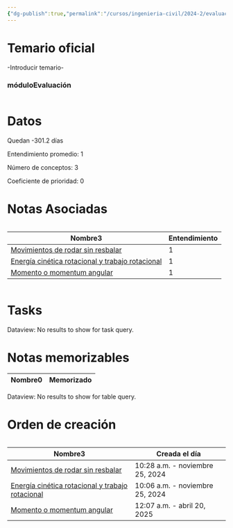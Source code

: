 ```yaml
---
{"dg-publish":true,"permalink":"/cursos/ingenieria-civil/2024-2/evaluaciones/dinamica/i2-fis-1514/","tags":["evaluación"]}
---
```


# Temario oficial
-Introducir temario-
<h3><span>móduloEvaluación</span></h3><p><span><div class="block-language-dataviewjs node-insert-event" style="overflow-x: auto;"><h1 dir="auto"><span>Datos</span></h1><p dir="auto"><span>Quedan -301.2 días</span></p><p dir="auto"><span>Entendimiento promedio: 1</span></p><p dir="auto"><span>Número de conceptos: 3</span></p><p dir="auto"><span>Coeficiente de prioridad: 0</span></p><h1 dir="auto"><span>Notas Asociadas</span></h1><div dir="auto" style="overflow-x: auto;"><table class="dataview table-view-table"><thead class="table-view-thead"><tr class="table-view-tr-header"><th class="table-view-th" dir="auto"><span>Nombre</span><span class="dataview small-text">3</span></th><th class="table-view-th" dir="auto"><span>Entendimiento</span></th></tr></thead><tbody class="table-view-tbody"><tr><td dir="auto"><span><a data-tooltip-position="top" aria-label="Cursos/Ingeniería Civil/2024-2/Dinámica - FIS1514/4 Dinámica de cuerpos rígidos en el plano/4.4 Movimiento de rotación y traslación/Movimientos de rodar sin resbalar.md" data-href="Cursos/Ingeniería Civil/2024-2/Dinámica - FIS1514/4 Dinámica de cuerpos rígidos en el plano/4.4 Movimiento de rotación y traslación/Movimientos de rodar sin resbalar.md" href="Cursos/Ingeniería Civil/2024-2/Dinámica - FIS1514/4 Dinámica de cuerpos rígidos en el plano/4.4 Movimiento de rotación y traslación/Movimientos de rodar sin resbalar.md" class="original-internal-link" target="_blank" rel="noopener nofollow" style="display: none;">Movimientos de rodar sin resbalar</a><a data-tooltip-position="top" aria-label="Cursos/Ingeniería Civil/2024-2/Dinámica - FIS1514/4 Dinámica de cuerpos rígidos en el plano/4.4 Movimiento de rotación y traslación/Movimientos de rodar sin resbalar.md" data-href="Cursos/Ingeniería Civil/2024-2/Dinámica - FIS1514/4 Dinámica de cuerpos rígidos en el plano/4.4 Movimiento de rotación y traslación/Movimientos de rodar sin resbalar.md" href="Cursos/Ingeniería Civil/2024-2/Dinámica - FIS1514/4 Dinámica de cuerpos rígidos en el plano/4.4 Movimiento de rotación y traslación/Movimientos de rodar sin resbalar.md" class="internal-link mathLink-internal-link" target="_blank" rel="noopener nofollow">Movimientos de rodar sin resbalar</a></span></td><td dir="auto"><span>1</span></td></tr><tr><td dir="auto"><span><a data-tooltip-position="top" aria-label="Cursos/Ingeniería Civil/2024-2/Dinámica - FIS1514/4 Dinámica de cuerpos rígidos en el plano/4.6 Principio de trabajo-energía para cuerpos rígidos/Energía cinética rotacional y trabajo rotacional.md" data-href="Cursos/Ingeniería Civil/2024-2/Dinámica - FIS1514/4 Dinámica de cuerpos rígidos en el plano/4.6 Principio de trabajo-energía para cuerpos rígidos/Energía cinética rotacional y trabajo rotacional.md" href="Cursos/Ingeniería Civil/2024-2/Dinámica - FIS1514/4 Dinámica de cuerpos rígidos en el plano/4.6 Principio de trabajo-energía para cuerpos rígidos/Energía cinética rotacional y trabajo rotacional.md" class="original-internal-link" target="_blank" rel="noopener nofollow" style="display: none;">Energía cinética rotacional y trabajo rotacional</a><a data-tooltip-position="top" aria-label="Cursos/Ingeniería Civil/2024-2/Dinámica - FIS1514/4 Dinámica de cuerpos rígidos en el plano/4.6 Principio de trabajo-energía para cuerpos rígidos/Energía cinética rotacional y trabajo rotacional.md" data-href="Cursos/Ingeniería Civil/2024-2/Dinámica - FIS1514/4 Dinámica de cuerpos rígidos en el plano/4.6 Principio de trabajo-energía para cuerpos rígidos/Energía cinética rotacional y trabajo rotacional.md" href="Cursos/Ingeniería Civil/2024-2/Dinámica - FIS1514/4 Dinámica de cuerpos rígidos en el plano/4.6 Principio de trabajo-energía para cuerpos rígidos/Energía cinética rotacional y trabajo rotacional.md" class="internal-link mathLink-internal-link" target="_blank" rel="noopener nofollow">Energía cinética rotacional y trabajo rotacional</a></span></td><td dir="auto"><span>1</span></td></tr><tr><td dir="auto"><span><a data-tooltip-position="top" aria-label="Cursos/Ingeniería Civil/2024-2/Dinámica - FIS1514/4 Dinámica de cuerpos rígidos en el plano/4.7 Principio de impulso-momentum para cuerpos rígidos/Momento o momentum angular.md" data-href="Cursos/Ingeniería Civil/2024-2/Dinámica - FIS1514/4 Dinámica de cuerpos rígidos en el plano/4.7 Principio de impulso-momentum para cuerpos rígidos/Momento o momentum angular.md" href="Cursos/Ingeniería Civil/2024-2/Dinámica - FIS1514/4 Dinámica de cuerpos rígidos en el plano/4.7 Principio de impulso-momentum para cuerpos rígidos/Momento o momentum angular.md" class="original-internal-link" target="_blank" rel="noopener nofollow" style="display: none;">Momento o momentum angular</a><a data-tooltip-position="top" aria-label="Cursos/Ingeniería Civil/2024-2/Dinámica - FIS1514/4 Dinámica de cuerpos rígidos en el plano/4.7 Principio de impulso-momentum para cuerpos rígidos/Momento o momentum angular.md" data-href="Cursos/Ingeniería Civil/2024-2/Dinámica - FIS1514/4 Dinámica de cuerpos rígidos en el plano/4.7 Principio de impulso-momentum para cuerpos rígidos/Momento o momentum angular.md" href="Cursos/Ingeniería Civil/2024-2/Dinámica - FIS1514/4 Dinámica de cuerpos rígidos en el plano/4.7 Principio de impulso-momentum para cuerpos rígidos/Momento o momentum angular.md" class="internal-link mathLink-internal-link" target="_blank" rel="noopener nofollow">Momento o momentum angular</a></span></td><td dir="auto"><span>1</span></td></tr></tbody></table></div><h1 dir="auto"><span>Tasks</span></h1><div><div class="dataview dataview-error-box"><p class="dataview dataview-error-message" dir="auto">Dataview: No results to show for task query.</p></div></div><h1 dir="auto"><span>Notas memorizables</span></h1><div><table class="dataview table-view-table"><thead class="table-view-thead"><tr class="table-view-tr-header"><th class="table-view-th"><span>Nombre</span><span class="dataview small-text">0</span></th><th class="table-view-th"><span>Memorizado</span></th></tr></thead><tbody class="table-view-tbody"></tbody></table><div class="dataview dataview-error-box"><p class="dataview dataview-error-message" dir="auto">Dataview: No results to show for table query.</p></div></div><h1 dir="auto"><span>Orden de creación</span></h1><div dir="auto" style="overflow-x: auto;"><table class="dataview table-view-table"><thead class="table-view-thead"><tr class="table-view-tr-header"><th class="table-view-th" dir="auto"><span>Nombre</span><span class="dataview small-text">3</span></th><th class="table-view-th" dir="auto"><span>Creada el día</span></th></tr></thead><tbody class="table-view-tbody"><tr><td dir="auto"><span><a data-tooltip-position="top" aria-label="Cursos/Ingeniería Civil/2024-2/Dinámica - FIS1514/4 Dinámica de cuerpos rígidos en el plano/4.4 Movimiento de rotación y traslación/Movimientos de rodar sin resbalar.md" data-href="Cursos/Ingeniería Civil/2024-2/Dinámica - FIS1514/4 Dinámica de cuerpos rígidos en el plano/4.4 Movimiento de rotación y traslación/Movimientos de rodar sin resbalar.md" href="Cursos/Ingeniería Civil/2024-2/Dinámica - FIS1514/4 Dinámica de cuerpos rígidos en el plano/4.4 Movimiento de rotación y traslación/Movimientos de rodar sin resbalar.md" class="original-internal-link" target="_blank" rel="noopener nofollow" style="display: none;">Movimientos de rodar sin resbalar</a><a data-tooltip-position="top" aria-label="Cursos/Ingeniería Civil/2024-2/Dinámica - FIS1514/4 Dinámica de cuerpos rígidos en el plano/4.4 Movimiento de rotación y traslación/Movimientos de rodar sin resbalar.md" data-href="Cursos/Ingeniería Civil/2024-2/Dinámica - FIS1514/4 Dinámica de cuerpos rígidos en el plano/4.4 Movimiento de rotación y traslación/Movimientos de rodar sin resbalar.md" href="Cursos/Ingeniería Civil/2024-2/Dinámica - FIS1514/4 Dinámica de cuerpos rígidos en el plano/4.4 Movimiento de rotación y traslación/Movimientos de rodar sin resbalar.md" class="internal-link mathLink-internal-link" target="_blank" rel="noopener nofollow">Movimientos de rodar sin resbalar</a></span></td><td dir="ltr">10:28 a.m. - noviembre 25, 2024</td></tr><tr><td dir="auto"><span><a data-tooltip-position="top" aria-label="Cursos/Ingeniería Civil/2024-2/Dinámica - FIS1514/4 Dinámica de cuerpos rígidos en el plano/4.6 Principio de trabajo-energía para cuerpos rígidos/Energía cinética rotacional y trabajo rotacional.md" data-href="Cursos/Ingeniería Civil/2024-2/Dinámica - FIS1514/4 Dinámica de cuerpos rígidos en el plano/4.6 Principio de trabajo-energía para cuerpos rígidos/Energía cinética rotacional y trabajo rotacional.md" href="Cursos/Ingeniería Civil/2024-2/Dinámica - FIS1514/4 Dinámica de cuerpos rígidos en el plano/4.6 Principio de trabajo-energía para cuerpos rígidos/Energía cinética rotacional y trabajo rotacional.md" class="original-internal-link" target="_blank" rel="noopener nofollow" style="display: none;">Energía cinética rotacional y trabajo rotacional</a><a data-tooltip-position="top" aria-label="Cursos/Ingeniería Civil/2024-2/Dinámica - FIS1514/4 Dinámica de cuerpos rígidos en el plano/4.6 Principio de trabajo-energía para cuerpos rígidos/Energía cinética rotacional y trabajo rotacional.md" data-href="Cursos/Ingeniería Civil/2024-2/Dinámica - FIS1514/4 Dinámica de cuerpos rígidos en el plano/4.6 Principio de trabajo-energía para cuerpos rígidos/Energía cinética rotacional y trabajo rotacional.md" href="Cursos/Ingeniería Civil/2024-2/Dinámica - FIS1514/4 Dinámica de cuerpos rígidos en el plano/4.6 Principio de trabajo-energía para cuerpos rígidos/Energía cinética rotacional y trabajo rotacional.md" class="internal-link mathLink-internal-link" target="_blank" rel="noopener nofollow">Energía cinética rotacional y trabajo rotacional</a></span></td><td dir="ltr">10:06 a.m. - noviembre 25, 2024</td></tr><tr><td dir="auto"><span><a data-tooltip-position="top" aria-label="Cursos/Ingeniería Civil/2024-2/Dinámica - FIS1514/4 Dinámica de cuerpos rígidos en el plano/4.7 Principio de impulso-momentum para cuerpos rígidos/Momento o momentum angular.md" data-href="Cursos/Ingeniería Civil/2024-2/Dinámica - FIS1514/4 Dinámica de cuerpos rígidos en el plano/4.7 Principio de impulso-momentum para cuerpos rígidos/Momento o momentum angular.md" href="Cursos/Ingeniería Civil/2024-2/Dinámica - FIS1514/4 Dinámica de cuerpos rígidos en el plano/4.7 Principio de impulso-momentum para cuerpos rígidos/Momento o momentum angular.md" class="original-internal-link" target="_blank" rel="noopener nofollow" style="display: none;">Momento o momentum angular</a><a data-tooltip-position="top" aria-label="Cursos/Ingeniería Civil/2024-2/Dinámica - FIS1514/4 Dinámica de cuerpos rígidos en el plano/4.7 Principio de impulso-momentum para cuerpos rígidos/Momento o momentum angular.md" data-href="Cursos/Ingeniería Civil/2024-2/Dinámica - FIS1514/4 Dinámica de cuerpos rígidos en el plano/4.7 Principio de impulso-momentum para cuerpos rígidos/Momento o momentum angular.md" href="Cursos/Ingeniería Civil/2024-2/Dinámica - FIS1514/4 Dinámica de cuerpos rígidos en el plano/4.7 Principio de impulso-momentum para cuerpos rígidos/Momento o momentum angular.md" class="internal-link mathLink-internal-link" target="_blank" rel="noopener nofollow">Momento o momentum angular</a></span></td><td dir="ltr">12:07 a.m. - abril 20, 2025</td></tr></tbody></table></div></div></span></p>
